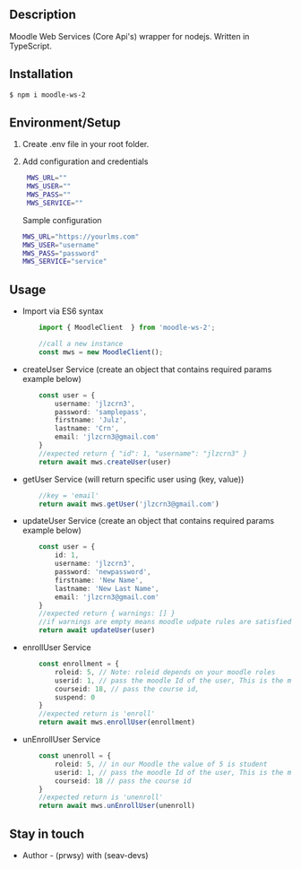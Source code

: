 ## Description

Moodle Web Services (Core Api's) wrapper for nodejs. Written in TypeScript.

## Installation

```bash
$ npm i moodle-ws-2
```

## Environment/Setup
1. Create .env file in your root folder.
2. Add configuration and credentials

   ```bash
    MWS_URL=""
    MWS_USER=""
    MWS_PASS=""
    MWS_SERVICE=""
    ```
    Sample configuration
    ```bash
    MWS_URL="https://yourlms.com"
    MWS_USER="username"
    MWS_PASS="password"
    MWS_SERVICE="service"
    ```

## Usage
- Import via ES6 syntax


    ```typescript
        import { MoodleClient  } from 'moodle-ws-2';

        //call a new instance
        const mws = new MoodleClient();
    ```

- createUser Service (create an object that contains required params example below)


    ```typescript
        const user = {
            username: 'jlzcrn3',
            password: 'samplepass',
            firstname: 'Julz',
            lastname: 'Crn',
            email: 'jlzcrn3@gmail.com'
        }
        //expected return { "id": 1, "username": "jlzcrn3" }
        return await mws.createUser(user)
    ```

- getUser Service (will return specific user using (key, value))


    ```typescript
        //key = 'email'
        return await mws.getUser('jlzcrn3@gmail.com')
    ```

- updateUser Service (create an object that contains required params example below)


    ```typescript
        const user = {
            id: 1,
            username: 'jlzcrn3',
            password: 'newpassword',
            firstname: 'New Name',
            lastname: 'New Last Name',
            email: 'jlzcrn3@gmail.com'
        }
        //expected return { warnings: [] }
        //if warnings are empty means moodle udpate rules are satisfied and user succesfully updated
        return await updateUser(user)
    ```

- enrollUser Service


    ```typescript
        const enrollment = {
            roleid: 5, // Note: roleid depends on your moodle roles
            userid: 1, // pass the moodle Id of the user, This is the moodle user id in your app 
            courseid: 18, // pass the course id,
            suspend: 0
        }
        //expected return is 'enroll'
        return await mws.enrollUser(enrollment)
    ```

- unEnrollUser Service


    ```typescript
        const unenroll = {
            roleid: 5, // in our Moodle the value of 5 is student
            userid: 1, // pass the moodle Id of the user, This is the moodle user id in your app 
            courseid: 18 // pass the course id
        }
        //expected return is 'unenroll'
        return await mws.unEnrollUser(unenroll)
    ```

## Stay in touch

- Author - (prwsy) with (seav-devs)